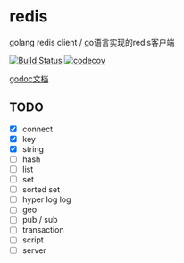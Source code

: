 # redis
golang redis client / go语言实现的redis客户端

[![Build Status](https://travis-ci.org/Chyroc/redis.svg?branch=master)](https://travis-ci.org/Chyroc/redis)
[![codecov](https://codecov.io/gh/Chyroc/redis/branch/master/graph/badge.svg)](https://codecov.io/gh/Chyroc/redis)

[godoc文档](https://godoc.org/github.com/Chyroc/redis)

## TODO
* [x] connect
* [x] key
* [x] string
* [ ] hash
* [ ] list
* [ ] set
* [ ] sorted set
* [ ] hyper log log
* [ ] geo
* [ ] pub / sub
* [ ] transaction
* [ ] script
* [ ] server
